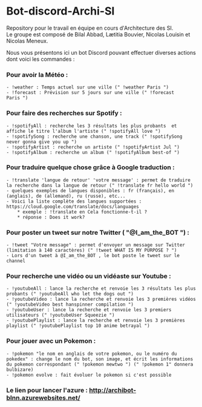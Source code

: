 # Bot-discord-Archi-SI
Repository pour le travail en équipe en cours d'Architecture des SI. </br>
Le groupe est composé de Bilal Abbad, Lætitia Bouvier, Nicolas Louisin et Nicolas Meneux. </br>

Nous vous présentons ici un bot Discord pouvant effectuer diverses actions dont voici les commandes : </br>

### Pour avoir la Météo : </br>
	- !weather : Temps actuel sur une ville (" !weather Paris ") 
	- !forecast : Prévision sur 5 jours sur une ville (" !forecast Paris ") 

### Pour faire des recherches sur Spotify : </br>
    - !spotifyAll : recherche les 3 résultats les plus probants  et affiche le titre l'album l'artiste (" !spotifyAll love ") 
    - !spotifySong : recherche une chanson, une track (" !spotifySong never gonna give you up ") 
    - !spotifyArtist : recherche un artiste (" !spotifyArtist Jul ") 
    - !spotifyAlbum : recherche un album (" !spotifyAlbum best-of ") 
    
### Pour traduire quelque chose grâce à Google traduction : </br>
    - !translate 'langue de retour' 'votre message' : permet de traduire la recherche dans la langue de retour (" !translate fr hello world ")
    - quelques exemples de langues disponibles : fr (français), en (anglais), de (allemand), ru (russe), etc... 
    - Voici la liste complète des langues supportées : https://cloud.google.com/translate/docs/languages
        * exemple : !translate en Cela fonctionne-t-il ? 
        * réponse : Does it work? 

### Pour poster un tweet sur notre Twitter ( "@I_am_the_BOT ") : </br>
    - !tweet "Votre message" : permet d'envoyer un message sur Twitter (limitation à 140 caractères) (" !tweet WHAT IS MY PURPOSE ? ")
    - Lors d'un tweet à @I_am_the_BOT , le bot poste le tweet sur le channel 

### Pour recherche une vidéo ou un vidéaste sur Youtube : </br>
    - !youtubeAll : lance la recherche et renvoie les 3 résultats les plus probants (" !youtubeAll who let the dogs out ")
    - !youtubeVideo : lance la recherche et renvoie les 3 premières vidéos (" !youtubeVideo best hanspinner compilation ")
    - !youtubeUser : lance la recherche et renvoie les 3 premiers utilisateurs (" !youtubeUser Squeezie ") 
    - !youtubePlaylist : lance la recherche et renvoie les 3 premières playlist (" !youtubePlaylist top 10 anime betrayal ")

### Pour jouer avec un Pokemon : </br>
    - !pokemon "le nom en anglais de votre pokemon, ou le numéro du pokedex" : change le nom du bot, son image, et écrit les informations du pokemon correspondant (" !pokemon mewtwo ") (" !pokemon 1" donnera bulbizare)
    - !pokemon evolve : fait évoluer le pokemon si c'est possible 

### Le lien pour lancer l'azure : http://archibot-blnn.azurewebsites.net/
